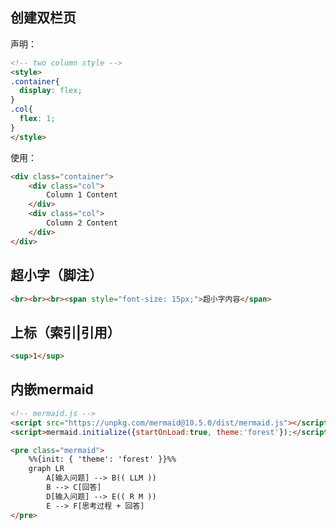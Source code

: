 ## 创建双栏页

声明：
```html
<!-- two column style -->
<style>
.container{
  display: flex;
}
.col{
  flex: 1;
}
</style>
```

使用：
```html
<div class="container">
    <div class="col">
        Column 1 Content
    </div>
    <div class="col">
        Column 2 Content
    </div>
</div>
```

## 超小字（脚注）

```html
<br><br><br><span style="font-size: 15px;">超小字内容</span>
```

## 上标（索引|引用）

```html
<sup>1</sup>
```

## 内嵌mermaid

```html
<!-- mermaid.js -->
<script src="https://unpkg.com/mermaid@10.5.0/dist/mermaid.js"></script>
<script>mermaid.initialize({startOnLoad:true, theme:'forest'});</script>

<pre class="mermaid">
    %%{init: { 'theme': 'forest' }}%%
    graph LR
        A[输入问题] --> B(( LLM ))
        B --> C[回答]
        D[输入问题] --> E(( R M ))
        E --> F[思考过程 + 回答]
</pre>
```